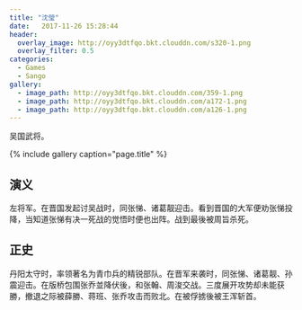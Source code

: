 ```yaml
---
title: "沈瑩"
date:   2017-11-26 15:28:44
header:
  overlay_image: http://oyy3dtfqo.bkt.clouddn.com/s320-1.png
  overlay_filter: 0.5
categories:
  - Games
  - Sango
gallery:
  - image_path: http://oyy3dtfqo.bkt.clouddn.com/359-1.png
  - image_path: http://oyy3dtfqo.bkt.clouddn.com/a172-1.png
  - image_path: http://oyy3dtfqo.bkt.clouddn.com/a126-1.png
---
```


吴国武将。

{% include gallery caption="page.title" %}

## 演义

左将军。在晋国发起讨吴战时，同张悌、诸葛靓迎击。看到晋国的大军便劝张悌投降，当知道张悌有决一死战的觉悟时便也出阵。战到最後被周旨杀死。

## 正史

丹阳太守时，率领著名为青巾兵的精锐部队。在晋军来袭时，同张悌、诸葛靓、孙震迎击。在版桥包围张乔並降伏後，和张翰、周浚交战。三度展开攻势却未能获勝，撤退之际被薛勝、蒋班、张乔攻击而败北。在被俘掳後被王浑斩首。